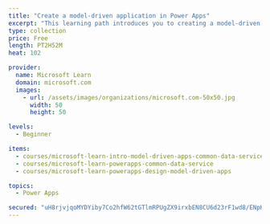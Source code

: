 ```yaml
---
title: "Create a model-driven application in Power Apps"
excerpt: "This learning path introduces you to creating a model-driven app in Power Apps that uses Common Data Service."
type: collection
price: Free
length: PT2H52M
heat: 102

provider:
  name: Microsoft Learn
  domain: microsoft.com
  images:
    - url: /assets/images/organizations/microsoft.com-50x50.jpg
      width: 50
      height: 50

levels:
  - Beginner

items:
  - courses/microsoft-learn-intro-model-driven-apps-common-data-service
  - courses/microsoft-learn-powerapps-common-data-service
  - courses/microsoft-learn-powerapps-design-model-driven-apps

topics:
  - Power Apps

secured: "uH8rjvjqoMYDYiby7Co2hfW62tGTlmRPUgZX9irxbEN8CU6d23rF1wd8/ENpK8OpGFOT4zpSV2wa0T7qQjSErHO2MyIhlZGUCThksOdWMSrhsUb/DSXv8eaZsNY7nKW94t/BuI0kcH4ahDbOiH6t7RMrcRshEIAUmEQ2XJYyrsbmQgNTq7fdQyAxzhmUZe5w5EWLwLlOvG1mo9M4o2KWZ/AfY8rFNgE9pp6psV4J+iruJraohqRADv0+//36Gu/PJR2x0uVR8G5DjHz+pdZRG5RQ1SvaORJ3YsiADh8ybtNjowDLeIKHj6XDZUkWctnWxGSztsMhukxOAzqXQWR+5iIvDMZqLF5PqKkJwUPVVz4=;ALGJKLns3qUxlf0zioqVyQ=="
---
```


